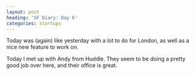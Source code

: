 ```yaml
---
layout: post
heading: 'SF Diary: Day 6'
categories: startups
---
```


Today was (again) like yesterday with a lot to do for London, as well as a nice new feature to work on.

<!-- Replace missing image from http://media.chris-alexander.co.uk/wp-content/uploads/2013/07/IMG_20130725_201608.jpg -->

<!-- Replace missing image from http://media.chris-alexander.co.uk/wp-content/uploads/2013/07/IMG_20130726_120406.jpg -->

Today I met up with Andy from Huddle. They seem to be doing a pretty good job over here, and their office is great.

 

<!-- Replace missing image from http://media.chris-alexander.co.uk/wp-content/uploads/2013/07/IMG_20130726_120423.jpg -->

 
